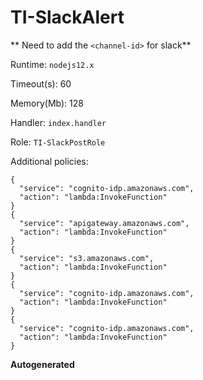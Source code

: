 # TI-SlackAlert

** Need to add the `<channel-id>` for slack**



Runtime: `nodejs12.x` 

Timeout(s): 60  

Memory(Mb): 128 

Handler: `index.handler` 

Role: `​TI-SlackPostRole`

Additional policies: 

```
{
  "service": "cognito-idp.amazonaws.com",
  "action": "lambda:InvokeFunction"
}
{
  "service": "apigateway.amazonaws.com",
  "action": "lambda:InvokeFunction"
}
{
  "service": "s3.amazonaws.com",
  "action": "lambda:InvokeFunction"
}
{
  "service": "cognito-idp.amazonaws.com",
  "action": "lambda:InvokeFunction"
}
{
  "service": "cognito-idp.amazonaws.com",
  "action": "lambda:InvokeFunction"
}
``` 


**Autogenerated**



